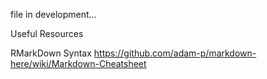 
file in development...

Useful Resources






RMarkDown Syntax
https://github.com/adam-p/markdown-here/wiki/Markdown-Cheatsheet
